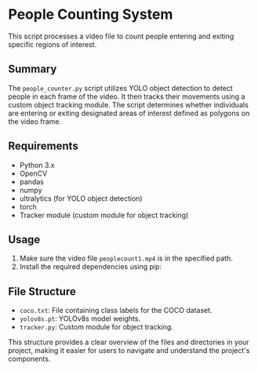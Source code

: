 # People Counting System

This script processes a video file to count people entering and exiting specific regions of interest.

## Summary

The `people_counter.py` script utilizes YOLO object detection to detect people in each frame of the video. It then tracks their movements using a custom object tracking module. The script determines whether individuals are entering or exiting designated areas of interest defined as polygons on the video frame.

## Requirements

- Python 3.x
- OpenCV
- pandas
- numpy
- ultralytics (for YOLO object detection)
- torch
- Tracker module (custom module for object tracking)

## Usage

1. Make sure the video file `peoplecount1.mp4` is in the specified path.
2. Install the required dependencies using pip:

## File Structure

- `coco.txt`: File containing class labels for the COCO dataset.
- `yolov8s.pt`: YOLOv8s model weights.
- `tracker.py`: Custom module for object tracking.

This structure provides a clear overview of the files and directories in your project, making it easier for users to navigate and understand the project's components.
